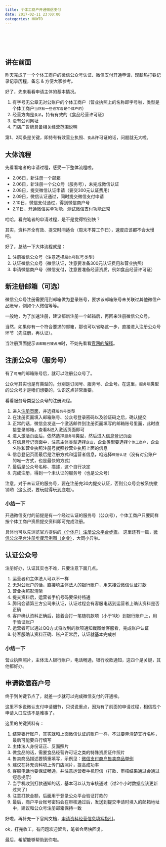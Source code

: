 ```yaml
---
title: 个体工商户开通微信支付
date: 2017-02-11 23:00:00
categories: HOWTO
---
```

<div style="text-align: center"><span style="display: inline-block; width: 73px; height: 57px; background: url(/uploads/weixin-pay-sprite.png) no-repeat; background-position: 2px -159px;"></span><span style="display: inline-block; width: 73px; height: 57px; background: url(/uploads/weixin-pay-sprite.png) no-repeat; background-position: 4px -230px;"></span><span style="display: inline-block; width: 73px; height: 57px; background: url(/uploads/weixin-pay-sprite.png) no-repeat; background-position: 8px -294px;"></span></div>

## 讲在前面
昨天完成了一个个体工商户的微信公众号认证、微信支付开通申请，现趁热打铁记录记录历程，备忘 & 方便大家参考。

好了，先来看看申请主体的基本情况。

1. 有字号无公章无对公账户的个体工商户（营业执照上的名称即字号啦，类型是个体工商户`当然有一些也写着是个体户的`）
2. 经营方向是`食品`，持有有效的《食品经营许可证》
3. 没有公司网址
4. 门店广告牌具备相关经营范围说明

第1、2两条是关键，即持有有效营业执照、`食品`许可证的话，问题就无大啦。

<!--more-->

## 大体流程
先看看笔者的申请过程，感受一下整体流程啦。

- 2.06日，新注册一个邮箱
- 2.06日，新注册一个公众号（服务号），未完成微信认证
- 2.08日，提交微信认证申请（要交300元认证费用）
- 2.09日，微信认证通过，同时提交微信支付申请
- 2.10日，微信支付通过，得到微信商户号
- 2.11日，开通微信买单功能，测试微信支付功能正常

哈哈，看完笔者的申请过程，是不是觉得特别快？

其实，资料齐全有效、提交时间适合（周末不算工作日），速度应该都不会太慢吧。

好了，总结一下大体流程就是：

1. 注册微信公众号（注意选择`服务号`账号类型）
2. 认证微信公众号（微信认证，注意要准备300元认证费用和营业执照）
3. 申请微信商户号（微信支付，注意要准备经营资质，例如食品经营许可证）

## 新注册邮箱（可选）
微信公众号注册需要用到邮箱做为登录账号，要求该邮箱账号未关联过其他微信产品账号，例如个人微信等等。

一般地，为了加速注册，建议都新注册一个邮箱后，再回来注册微信公众号。

当然，如果你有一个符合要求的邮箱，那也可以省略这一步，直接进入注册公众号环节（先注册，再认证）。

当注册页面提示`该邮箱已被占用`时，不妨先看看[官网的解释](http://kf.qq.com/faq/120911VrYVrA161215zqaIJr.html)。

## 注册公众号（服务号）
有了`可用`的邮箱账号后，就可以注册公众号了。

公众号其实也是有类型的，分别是订阅号、服务号、企业号。在这里，`服务号`类型的公众号才是咱们想要的，认识这点非常重要。

看看服务号类型公众号的注册流程。
1. 进入[注册页面](https://mp.weixin.qq.com/cgi-bin/registermidpage?action=index&lang=zh_CN)，并选择`服务号`类型
2. 在注册页面填入邮箱账号、公众号登录密码以及验证码之后，确认提交
3. 正常的话，微信会发送一个激活邮件到注册页面填写的邮箱账号里面，此时直接登录邮箱，查看&进入激活页面即可
4. 进入激活页面后，依然选择`服务号`类型，然后进入信息登记页面
5. 在信息登记页面中，注意主体类型选择`企业`，企业类型要选择`个体工商户`，企业名称和营业执照注册号就照抄营业执照上面的信息
6. 信息登记页面最后是注册方式和运营者信息，咱选择`微信认证`（没有对公账户的唯一方式，也是最快的方式）
7. 最后是公众号名称、描述，这个自行决定
8. 完成注册，得到一个未认证的服务号（也是公众号）

注意，对于未认证的服务号，要在注册完30内提交认证，否则公众号会被系统撤销哟（这么说，要玩就得玩到底啦）。

### 小结一下
开通微信支付的前提是有一个经过认证的服务号（公众号），个体工商户只要同样按个体工商户资质提交资料即可完成注册。

具体也可以先浏览官方提供的[（个体户）注册公众平台步骤](https://kf.qq.com/faq/120911VrYVrA151009JB3i2Q.html)。
这里还有一篇，[微信公众平台注册步骤示例图（企业）](http://kf.qq.com/faq/120911VrYVrA130620y6fAjI.html)，大同小异啦。

## 认证公众号
注册好办，认证其实也不难，只要注意下面几点。

1. 运营者和主体法人可以不一样
2. 无对公账户的话，直接填主体法人的银行账户，用来接受微信认证打款
3. 营业执照影清晰
4. 提交资料后，运营者手机号码要保持畅通
5. 腾讯会请第三方公司来认证，认证过程会有客服电话到运营者上确认资料是否正确
6. 客户确认资料正确后，接着会打一笔随机款项（小于1块）到银行账户上，用于验证账户
7. 运营者可以通过QQ方式将收到的款项通知截图给客服看，完成账户认证
8. 待客服确认资料正确、账户正常后，认证就基本完成啦

### 小结一下
营业执照照片，主体法人银行账户，电话畅通，银行收款通知，这四个是关键，其他都好办。

## 申请微信商户号
终于到关键节点了，就差一步就可以完成微信支付的开通啦。

这里不多说微认支付申请细节，只说说重点，因为有了前面的申请过程，相信找个申请入口应该不是难事了。

这里的关键资料有：
1. 结算银行账户，其实就和上面微信认证的账户一样，不过要弄清楚支行名称，最后可能要自行填写
2. 主体法人身份证正、反面照片
3. 做食品的话，需要食品经营许可证之类的特殊资质证件照片
4. 售卖商品描述要慎重填写，示例见：[微信支付商户售卖商品举例](http://kf.qq.com/faq/140225MveaUz1506122ueYnE.html)
5. 建议在补充资料项上传门店照片，提高成功率
6. 客服电话也要保证畅通，并注意运营者手机短信（打款、审核结果通过会通过短息提示）
7. 当手机收到打款通知的话，基本可以认为审核通过（过2个小时数据应该更新过来了）
8. 注意打款金额，后面用于登录公众平台验证打款的
9. 最后，商户平台账号密码会在审核通过后，发送到提交申请时填入的邮箱地址中，建议和公众号注册邮箱保持一致

好啦，再补充一下官网文档，[申请资料经营信息填写指引](http://kf.qq.com/faq/161226rUnIFJ161226ZZJbmY.html)。

ok，打完收工，有问题欢迎留言，笔者会尽快回复。

最后，希望能够帮助到你啦。
